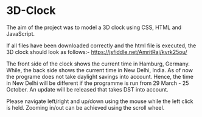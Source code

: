 # 3D-Clock
The aim of the project was to model a 3D clock using CSS, HTML and JavaScript.

If all files have been downloaded correctly and the html file is executed, the 3D clock should look as follows:-
https://jsfiddle.net/AmritRaj/kvrk25ou/

The front side of the clock shows the current time in Hamburg, Germany. While, the back side shows the current time in New Delhi, India. As of now the programe does not take daylight savings into account. Hence, the time in New Delhi will be different if the programme is run from 29 March - 25 October. An update will be released that takes DST into account.

Please navigate left/right and up/down using the mouse while the left click is held. Zooming in/out can be achieved using the scroll wheel.
